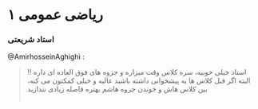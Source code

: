 # ریاضی عمومی ۱

### استاد شریعتی<br>
@AmirhosseinAghighi :
> استاد خیلی خوبیه، سره کلاس وقت میزاره و جزوه های فوق العاده ای داره !! البته اگر قبل کلاس ها یه پیشخوانی داشته باشید عالیه و خیلی کمکتون می کنه، بین کلاس هاش و خوندن جزوه هاشم بهتره فاصله زیادی نندازید
<br><br>
